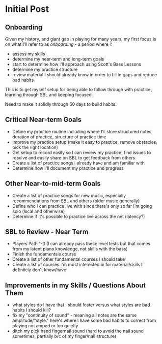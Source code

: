 # Initial Post

## Onboarding

Given my history, and giant gap in playing for many years, my first focus is on what I'll refer to as *onboarding* - a period where I:

- assess my skills
- determine my near-term and long-term goals
- start to determine how I'll approach using Scott's Bass Lessons
- determine my practice structure
- review material I should already know in order to fill in gaps and reduce bad habits

This is to get myself setup for being able to follow through with practice, learning through SBL and keeping focused.

Need to make it solidly through 60 days to build habits.

## Critical Near-term Goals

- Define my practice routine including where I'll store structured notes, duration of practice, structure of practice time
- Improve my practice setup (make it easy to practice, remove obstacles, pick the right location)
- Get setup to record easily so I can review my practice, find issues to resolve and easily share on SBL to get feedback from others
- Create a list of practice songs I already have and am familiar with
- Determine how I'll document my practice and progress

## Other Near-to-mid-term Goals

- Create a list of practice songs for new music, especially recommendations from SBL and others (older music generally)
- Define who I can practice live with since there's only so far I'm going solo (local and otherwise)
- Determine if it's possible to practice live across the net (latency?)

## SBL to Review - Near Term

- Players Path 1-3 (I can already pass these level tests but that comes from my latent piano knowledge, not skills with the bass)
- Finish the fundamentals course
- Create a list of other fundamental courses I should take
- Create a list of courses I'm most interested in for material/skills I definitely don't know/have

## Improvements in my Skills / Questions About Them

- what styles do I have that I should foster versus what styles are bad habits I should kill?
- fix my "continuity of sound" - meaning all notes are the same amplitude/"style." here's where I have some bad habits to correct from playing not amped or too quietly
- ditch my pick hand fingernail sound (hard to avoid the nail sound sometimes, partially b/c of my finger/nail structure)




